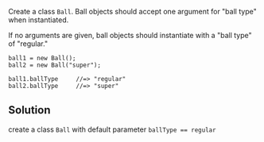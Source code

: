 Create a class `Ball`. Ball objects should accept one argument for "ball type" when instantiated.

If no arguments are given, ball objects should instantiate with a "ball type" of "regular."

```
ball1 = new Ball();
ball2 = new Ball("super");

ball1.ballType     //=> "regular"
ball2.ballType     //=> "super"
```

## Solution
create a class `Ball` with default parameter `ballType == regular`